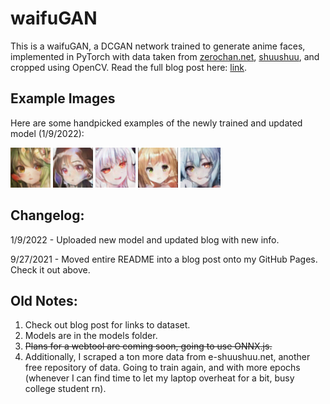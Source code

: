 # waifuGAN

This is a waifuGAN, a DCGAN network trained to generate anime faces, implemented in PyTorch with data taken from [zerochan.net](https://www.zerochan.net/), [shuushuu](https://e-shuushuu.net/), and cropped using OpenCV. Read the full blog post here: [link](https://alanchen-1.github.io/posts/waifuGAN.html).

## Example Images
Here are some handpicked examples of the newly trained and updated model (1/9/2022):

<img src="./assets/images/good_new/good1.png" alt="good" width="64px" height="64px"> <img src="./assets/images/good_new/good2.png" alt="good" width="64px" height="64px"> <img src="./assets/images/good_new/good3.png" alt="good" width="64px" height="64px"> <img src="./assets/images/good_new/good4.png" alt="good" width="64px" height="64px"> <img src="./assets/images/good_new/good5.png" alt="good" width="64px" height="64px">


## Changelog: 
1/9/2022 - Uploaded new model and updated blog with new info. 

9/27/2021 - Moved entire README into a blog post onto my GitHub Pages. Check it out above. 

## Old Notes:
1. Check out blog post for links to dataset.
2. Models are in the models folder.
3. ~~Plans for a webtool are coming soon, going to use ONNX.js.~~
4. Additionally, I scraped a ton more data from e-shuushuu.net, another free repository of data. Going to train again, and with more epochs (whenever I can find time to let my laptop overheat for a bit, busy college student rn). 

